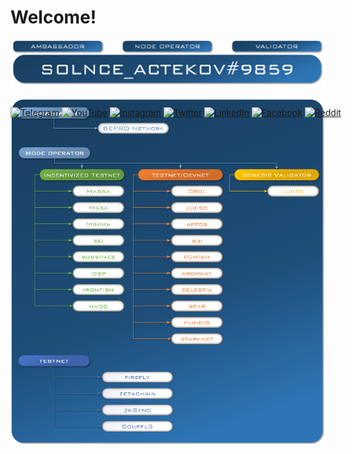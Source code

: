 # Welcome!
[![logo](https://github.com/lalatrade/lalatrade/blob/main/png/logo%231.png)](https://twitter.com/Solnce_actekov)

<div class="box" style="display: inline-block; position: absolute; text-align: center; margin: auto;">
  
[![Telegram](https://img.shields.io/badge/-Telegram-1A4468?style=for-the-badge&logo=telegram&logoColor=27A0D9)](https://t.me/Solnce_actekov)
[![YouTube](https://img.shields.io/badge/-YouTube-1A4468?style=for-the-badge&logo=YouTube&logoColor=FF0000)](https://www.youtube.com/channel/UCL4y9ck25cvjQxUqKklIKuA)
[![Instagram](https://img.shields.io/badge/-Instagram-1A4468?style=for-the-badge&logo=instagram&logoColor=B4068E)](https://www.instagram.com/solnce_actekov_)
[![Twitter](https://img.shields.io/badge/-Twitter-1A4468?style=for-the-badge&logo=Twitter&logoColor=1C9DEB)](https://twitter.com/Solnce_actekov)
[![LinkedIn](https://img.shields.io/badge/-LinkedIn-1A4468?style=for-the-badge&logo=linkedin&logoColor=007BB6)](https://www.linkedin.com/in/alla-sleptsova-8140a934/)
[![Facebook](https://img.shields.io/badge/-Facebook-1A4468?style=for-the-badge&logo=Facebook&logoColor=1195F5)](https://www.facebook.com/alla.sleptsova)
[![Reddit](https://img.shields.io/badge/-Reddit-1A4468?style=for-the-badge&logo=Reddit&logoColor=1195F5)](https://www.reddit.com/user/Allalass)

</div>

![Ambassador+Nodes](https://github.com/lalatrade/lalatrade/blob/main/png/Amba%2Bnodes%233.png)
